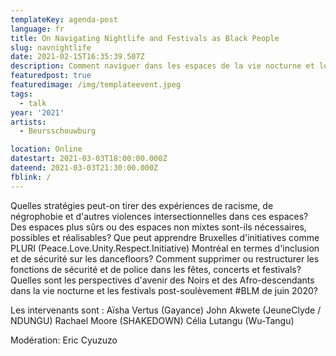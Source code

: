 ```yaml
---
templateKey: agenda-post
language: fr
title: On Navigating Nightlife and Festivals as Black People
slug: navnightlife
date: 2021-02-15T16:35:39.507Z
description: Comment naviguer dans les espaces de la vie nocturne et les festivals en tant que descendants noirs et afro?
featuredpost: true
featuredimage: /img/templateevent.jpeg
tags:
  - talk
year: '2021'
artists:
  - Beursschouwburg

location: Online
datestart: 2021-03-03T18:00:00.000Z
dateend: 2021-03-03T21:30:00.000Z
fblink: /
---
```

 Quelles stratégies peut-on tirer des expériences de racisme, de négrophobie et d'autres violences intersectionnelles dans ces espaces? Des espaces plus sûrs ou des espaces non mixtes sont-ils nécessaires, possibles et réalisables? Que peut apprendre Bruxelles d'initiatives comme PLURI (Peace.Love.Unity.Respect.Initiative) Montréal en termes d'inclusion et de sécurité sur les dancefloors? Comment supprimer ou restructurer les fonctions de sécurité et de police dans les fêtes, concerts et festivals? Quelles sont les perspectives d'avenir des Noirs et des Afro-descendants dans la vie nocturne et les festivals post-soulèvement #BLM de juin 2020?

Les intervenants sont :
Aïsha Vertus (Gayance)
John Akwete (JeuneClyde / NDUNGU)
Rachael Moore (SHAKEDOWN)
Célia Lutangu (Wu-Tangu)

Modération: Eric Cyuzuzo
